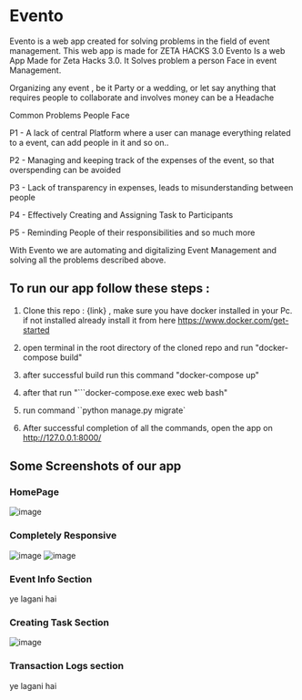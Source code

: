 # Evento
Evento is a web app created for solving problems in the field of event management. This web app is made for ZETA HACKS 3.0 
Evento Is a web App Made for Zeta Hacks 3.0. It Solves problem a person Face in event Management. 

Organizing any event , be it Party or a wedding, or let say anything that requires people to collaborate and involves money can be a Headache

Common Problems People Face

P1 - A lack of central Platform where a user can manage everything related to a event, can add people in it and so on..

P2 - Managing and keeping track of the expenses of the event, so that overspending can be avoided

P3 - Lack of transparency in expenses, leads to misunderstanding between people

P4 - Effectively Creating and Assigning Task to Participants

P5 - Reminding People of their responsibilities and so much more

With Evento we are automating and digitalizing Event Management and solving all the problems described above.


## To run our app follow these steps :

1) Clone this repo :  {link} , make sure you have docker installed in your Pc. if not installed already install it from here https://www.docker.com/get-started

2) open terminal in the root directory of the cloned repo and run "docker-compose build"

3) after successful build run this command "docker-compose up"

4) after that run "```docker-compose.exe exec web bash"
5) run command ``python manage.py migrate`

6) After successful completion of all the commands, open the app on http://127.0.0.1:8000/

## Some Screenshots of our app
### HomePage
![image](https://user-images.githubusercontent.com/61822515/131075835-430880a0-a533-4924-9797-841e258e4346.png)

### Completely Responsive
![image](https://user-images.githubusercontent.com/61822515/131075994-c5c3815c-9248-4652-a609-999b7c8a80bd.png)
![image](https://user-images.githubusercontent.com/61822515/131075970-35a8ff53-f3d2-441f-b79a-c64a3c8f2718.png)

### Event Info Section 
ye lagani hai 

### Creating Task Section
![image](https://user-images.githubusercontent.com/61822515/131076153-be02b6b5-848f-476a-9d00-6b57bf22df37.png)

### Transaction Logs section
ye lagani hai 
